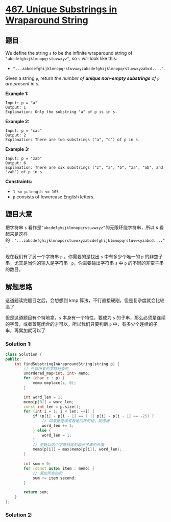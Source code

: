 # [467. Unique Substrings in Wraparound String](https://leetcode-cn.com/problems/unique-substrings-in-wraparound-string/)

## 题目

We define the string `s` to be the infinite wraparound string of `"abcdefghijklmnopqrstuvwxyz"`, so `s` will look like this:

- `"...zabcdefghijklmnopqrstuvwxyzabcdefghijklmnopqrstuvwxyzabcd...."`.

Given a string `p`, return *the number of **unique non-empty substrings** of* `p` *are present in* `s`.

 

**Example 1:**

```
Input: p = "a"
Output: 1
Explanation: Only the substring "a" of p is in s.
```

**Example 2:**

```
Input: p = "cac"
Output: 2
Explanation: There are two substrings ("a", "c") of p in s.
```

**Example 3:**

```
Input: p = "zab"
Output: 6
Explanation: There are six substrings ("z", "a", "b", "za", "ab", and "zab") of p in s.
```

 

**Constraints:**

- `1 <= p.length <= 105`
- `p` consists of lowercase English letters.

## 题目大意

把字符串 `s` 看作是`“abcdefghijklmnopqrstuvwxyz”`的无限环绕字符串，所以 s 看起来是这样的：`"...zabcdefghijklmnopqrstuvwxyzabcdefghijklmnopqrstuvwxyzabcd...."`. 

现在我们有了另一个字符串 `p` 。你需要的是找出 `s` 中有多少个唯一的 `p` 的非空子串，尤其是当你的输入是字符串 ` p`，你需要输出字符串 `s` 中 `p` 的不同的非空子串的数目。 



## 解题思路

这道题读完题目之后，会想想到 kmp 算法，不行直接硬刚，但是复杂度就会比较高了

但是这道题目有个特地拿，`s` 本身有一个特性，要成为 `s` 的子串，那么必须是连续的字母，或者首尾闭合的才可以，所以我们只要判断 `p` 中，有多少个连续的子串，再累加就可以了


### Solution 1:




````c++
class Solution {
public:
    int findSubstringInWraproundString(string p) {
        // 先将所有的字符纪委的
        unordered_map<int, int> memo;
        for (char c : p) {
            memo.emplace(c, 0);
        }
        
        int word_len = 1;
        memo[p[0]] = word_len;    
        const int len = p.size();
        for (int i = 1; i < len; ++i) {
            if (p[i] - p[i - 1] == 1 || p[i] - p[i - 1] == -25) {
                // 如果是连续或者是回环的话，就递增
                word_len += 1;
            } else {
                word_len = 1;
            }
            // 更新以这个字符结尾的最长子串的长度
            memo[p[i]] = max(memo[p[i]], word_len);
        }
        
        int sum = 0;
        for (const auto& item : memo) {
            // 累加所有的和
            sum += item.second;
        }
        
        return sum;
    }
};

````


### Solution 2:

